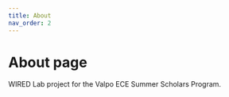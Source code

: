 ```yaml
---
title: About
nav_order: 2
---
```

# About page

WIRED Lab project for the Valpo ECE Summer Scholars Program.


